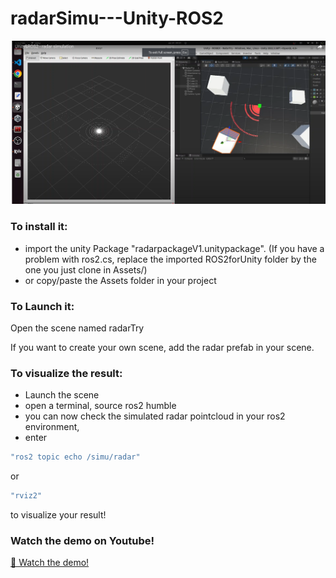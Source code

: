 # radarSimu---Unity-ROS2
![Results](./img/radarVisu.png)

### To install it:
- import the unity Package "radarpackageV1.unitypackage". (If you have a problem with ros2.cs, replace the imported ROS2forUnity folder by the one you just clone in Assets/)
- or copy/paste the Assets folder in your project


### To Launch it: 
Open the scene named radarTry

If you want to create your own scene, add the radar prefab in your scene.


### To visualize the result:
- Launch the scene
- open a terminal, source ros2 humble
- you can now check the simulated radar pointcloud in your ros2 environment,
- enter 
```bash
"ros2 topic echo /simu/radar"
```
or 
```bash
"rviz2"
```
to visualize your result!

### Watch the demo on Youtube!
[🎥 Watch the demo!](https://www.youtube.com/watch?v=d3VPCv4Vso0)



